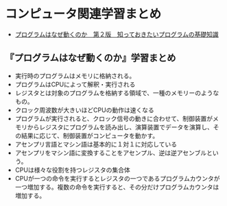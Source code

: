 # コンピュータ関連学習まとめ
- [プログラムはなぜ動くのか　第２版　知っておきたいプログラムの基礎知識](https://www.amazon.co.jp/プログラムはなぜ動くのか-第２版-知っておきたいプログラムの基礎知識-矢沢久雄/dp/4822283151)

## 『プログラムはなぜ動くのか』学習まとめ
- 実行時のプログラムはメモリに格納される。
- プログラムはCPUによって解釈・実行される
- レジスタとは対象のプログラムを格納する領域で、一種のメモリーのようなもの。
- クロック周波数が大きいほどCPUの動作は速くなる
- プログラムが実行されると、クロック信号の動きに合わせて、制御装置がメモリからレジスタにプログラムを読み出し、演算装置でデータを演算し、その結果に応じて、制御装置がコンピュータを動かす。
- アセンプリ言語とマシン語は基本的に１対１に対応している
- アセンプリをマシン語に変換することをアセンプル、逆は逆アセンブルという。
- CPUは様々な役割を持つレジスタの集合体
- CPUが一つの命令を実行するとレジスタの一つであるプログラムカウンタが一つ増加する。複数の命令を実行すると、その分だけプログラムカウンタは増加する。
